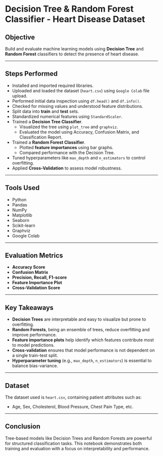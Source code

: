 # Decision Tree & Random Forest Classifier - Heart Disease Dataset

## Objective
Build and evaluate machine learning models using **Decision Tree** and **Random Forest** classifiers to detect the presence of heart disease.

---

##  Steps Performed

- Installed and imported required libraries.
- Uploaded and loaded the dataset (`heart.csv`) using `Google Colab` file upload.
- Performed initial data inspection using `df.head()` and `df.info()`.
- Checked for missing values and understood feature distributions.
- Split data into **train** and **test** sets.
- Standardized numerical features using `StandardScaler`.
- Trained a **Decision Tree Classifier**.
  - Visualized the tree using `plot_tree` and `graphviz`.
  - Evaluated the model using Accuracy, Confusion Matrix, and Classification Report.
- Trained a **Random Forest Classifier**.
  - Plotted **feature importances** using bar graphs.
  - Compared performance with the Decision Tree.
- Tuned hyperparameters like `max_depth` and `n_estimators` to control overfitting.
- Applied **Cross-Validation** to assess model robustness.

---

##  Tools Used

- Python
- Pandas
- NumPy
- Matplotlib
- Seaborn
- Scikit-learn
- Graphviz
- Google Colab

---

##  Evaluation Metrics

- **Accuracy Score**
- **Confusion Matrix**
- **Precision, Recall, F1-score**
- **Feature Importance Plot**
- **Cross-Validation Score**

---

##  Key Takeaways

- **Decision Trees** are interpretable and easy to visualize but prone to overfitting.
- **Random Forests**, being an ensemble of trees, reduce overfitting and improve performance.
- **Feature importance plots** help identify which features contribute most to model predictions.
- **Cross-validation** ensures that model performance is not dependent on a single train-test split.
- **Hyperparameter tuning** (e.g., `max_depth`, `n_estimators`) is essential to balance bias-variance.

---

##  Dataset
The dataset used is `heart.csv`, containing patient attributes such as:
- Age, Sex, Cholesterol, Blood Pressure, Chest Pain Type, etc.
---

##  Conclusion

Tree-based models like Decision Trees and Random Forests are powerful for structured classification tasks. This notebook demonstrates both training and evaluation with a focus on interpretability and performance.
